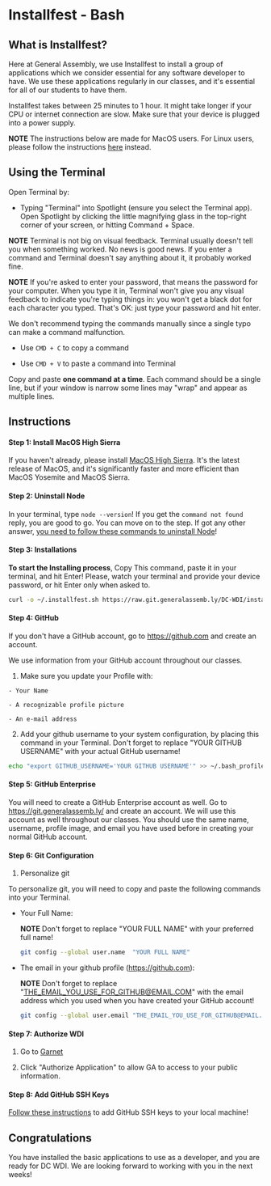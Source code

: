 # Installfest - Bash

## What is Installfest?

  Here at General Assembly, we use Installfest to install a group of applications which we consider essential for any software developer to have. We use these applications regularly in our classes, and it's essential for all of our students to have them.

  Installfest takes between 25 minutes to 1 hour. It might take longer if your CPU or internet connection are slow. Make sure that your device is plugged into a power supply.

  **NOTE** The instructions below are made for MacOS users. For Linux users, please follow the instructions [here](./installfest_linux.md) instead.


## Using the Terminal

  Open Terminal by:

  - Typing "Terminal" into Spotlight (ensure you select the Terminal app). Open Spotlight by clicking the little magnifying glass in the top-right corner of your screen, or hitting Command + Space.

  **NOTE** Terminal is not big on visual feedback. Terminal usually doesn't tell you when something worked. No news is good news. If you enter a command and Terminal doesn't say anything about it, it probably worked fine.

  **NOTE** If you're asked to enter your password, that means the password for your computer. When you type it in, Terminal won't give you any visual feedback to indicate you're typing things in: you won't get a black dot for each character you typed. That's OK: just type your password and hit enter.

  We don't recommend typing the commands manually since a single typo can make a command malfunction.

  - Use `CMD + C` to copy a command

  - Use `CMD + V` to paste a command into Terminal

  Copy and paste **one command at a time**. Each command should be a single line, but if your window is narrow some lines may "wrap" and appear as multiple lines.

## Instructions

#### Step 1: Install MacOS High Sierra

  If you haven't already, please install [MacOS High Sierra](https://itunes.apple.com/us/app/macos-high-sierra/id1246284741?mt=12&l=en-us&ls=1). It's the latest release of MacOS, and it's significantly faster and more efficient than MacOS Yosemite and MacOS Sierra.

#### Step 2: Uninstall Node

  In your terminal, type `node --version`! If you get the `command not found` reply, you are good to go. You can move on to the step. If got any other answer, [you need to follow these commands to uninstall Node](./uninstall_node.md)!

#### Step 3: Installations

  **To start the Installing process**, Copy This command, paste it in your terminal, and hit Enter! Please, watch your terminal and provide your device password, or hit Enter only when asked to.

  ```bash
  curl -o ~/.installfest.sh https://raw.git.generalassemb.ly/DC-WDI/installfest/master/installfest.sh && source ~/.installfest.sh

  ```

#### Step 4: GitHub

  If you don't have a GitHub account, go to https://github.com and create an account.

  We use information from your GitHub account throughout our classes.

  1. Make sure you update your Profile with:

    - Your Name

    - A recognizable profile picture

    - An e-mail address

  2. Add your github username to your system configuration, by placing this command in your Terminal. Don't forget to replace "YOUR GITHUB USERNAME" with your actual GitHub username!

  ```bash
  echo "export GITHUB_USERNAME='YOUR GITHUB USERNAME'" >> ~/.bash_profile
  ```

#### Step 5: GitHub Enterprise

  You will need to create a GitHub Enterprise account as well. Go to https://git.generalassemb.ly/ and create an account. We will use this account as well throughout our classes. You should use the same name, username, profile image, and email you have used before in creating your normal GitHub account.

#### Step 6: Git Configuration

1. Personalize git

  To personalize git, you will need to copy and paste the following commands into your Terminal.

- Your Full Name:

  **NOTE** Don't forget to replace "YOUR FULL NAME" with your preferred full name!

  ```bash
  git config --global user.name  "YOUR FULL NAME"
  ```

- The email in your github profile (https://github.com):

  **NOTE** Don't forget to replace "THE_EMAIL_YOU_USE_FOR_GITHUB@EMAIL.COM" with the email address which you used when you have created your GitHub account!

  ```bash
  git config --global user.email "THE_EMAIL_YOU_USE_FOR_GITHUB@EMAIL.COM"
  ```

#### Step 7: Authorize WDI

  1. Go to [Garnet](https://ga-garnet-production.herokuapp.com/github/authorize?invite_code=bf0b1cb3d3753bf8b325e79134edfab8)

  2. Click "Authorize Application" to allow GA to access to your public information.

#### Step 8: Add GitHub SSH Keys

  [Follow these instructions](./git-ssh.md) to add GitHub SSH keys to your local machine!


## Congratulations

  You have installed the basic applications to use as a developer, and you are ready for DC WDI. We are looking forward to working with you in the next weeks!
